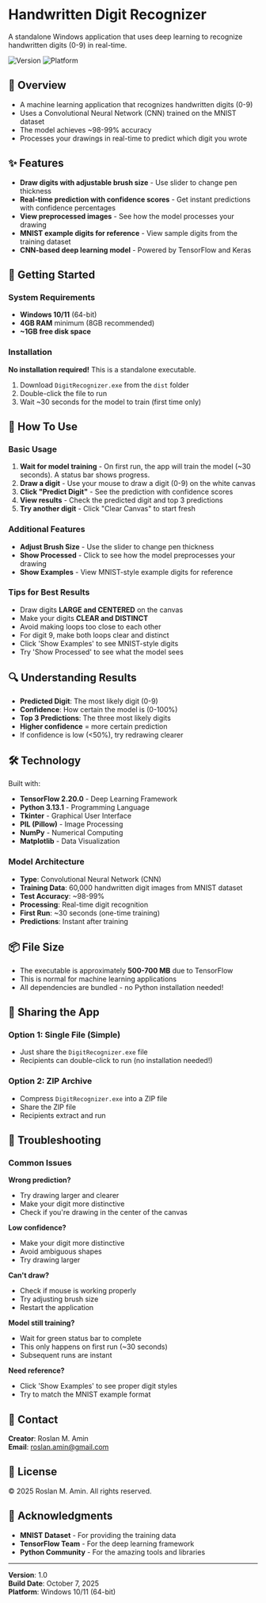 # Handwritten Digit Recognizer

A standalone Windows application that uses deep learning to recognize handwritten digits (0-9) in real-time.

![Version](https://img.shields.io/badge/version-1.0-blue)
![Platform](https://img.shields.io/badge/platform-Windows%2010%2F11-lightgrey)

## 📖 Overview

- A machine learning application that recognizes handwritten digits (0-9)
- Uses a Convolutional Neural Network (CNN) trained on the MNIST dataset
- The model achieves ~98-99% accuracy
- Processes your drawings in real-time to predict which digit you wrote

## ✨ Features

- **Draw digits with adjustable brush size** - Use slider to change pen thickness
- **Real-time prediction with confidence scores** - Get instant predictions with confidence percentages
- **View preprocessed images** - See how the model processes your drawing
- **MNIST example digits for reference** - View sample digits from the training dataset
- **CNN-based deep learning model** - Powered by TensorFlow and Keras

## 🚀 Getting Started

### System Requirements

- **Windows 10/11** (64-bit)
- **4GB RAM** minimum (8GB recommended)
- **~1GB free disk space**

### Installation

**No installation required!** This is a standalone executable.

1. Download `DigitRecognizer.exe` from the `dist` folder
2. Double-click the file to run
3. Wait ~30 seconds for the model to train (first time only)

## 📝 How To Use

### Basic Usage

1. **Wait for model training** - On first run, the app will train the model (~30 seconds). A status bar shows progress.
2. **Draw a digit** - Use your mouse to draw a digit (0-9) on the white canvas
3. **Click "Predict Digit"** - See the prediction with confidence scores
4. **View results** - Check the predicted digit and top 3 predictions
5. **Try another digit** - Click "Clear Canvas" to start fresh

### Additional Features

- **Adjust Brush Size** - Use the slider to change pen thickness
- **Show Processed** - Click to see how the model preprocesses your drawing
- **Show Examples** - View MNIST-style example digits for reference

### Tips for Best Results

- Draw digits **LARGE and CENTERED** on the canvas
- Make your digits **CLEAR and DISTINCT**
- Avoid making loops too close to each other
- For digit 9, make both loops clear and distinct
- Click 'Show Examples' to see MNIST-style digits
- Try 'Show Processed' to see what the model sees

## 🔍 Understanding Results

- **Predicted Digit**: The most likely digit (0-9)
- **Confidence**: How certain the model is (0-100%)
- **Top 3 Predictions**: The three most likely digits
- **Higher confidence** = more certain prediction
- If confidence is low (<50%), try redrawing clearer

## 🛠️ Technology

Built with:

- **TensorFlow 2.20.0** - Deep Learning Framework
- **Python 3.13.1** - Programming Language
- **Tkinter** - Graphical User Interface
- **PIL (Pillow)** - Image Processing
- **NumPy** - Numerical Computing
- **Matplotlib** - Data Visualization

### Model Architecture

- **Type**: Convolutional Neural Network (CNN)
- **Training Data**: 60,000 handwritten digit images from MNIST dataset
- **Test Accuracy**: ~98-99%
- **Processing**: Real-time digit recognition
- **First Run**: ~30 seconds (one-time training)
- **Predictions**: Instant after training

## 📦 File Size

- The executable is approximately **500-700 MB** due to TensorFlow
- This is normal for machine learning applications
- All dependencies are bundled - no Python installation needed!

## 🤝 Sharing the App

### Option 1: Single File (Simple)

- Just share the `DigitRecognizer.exe` file
- Recipients can double-click to run (no installation needed!)

### Option 2: ZIP Archive

- Compress `DigitRecognizer.exe` into a ZIP file
- Share the ZIP file
- Recipients extract and run

## 🐛 Troubleshooting

### Common Issues

**Wrong prediction?**

- Try drawing larger and clearer
- Make your digit more distinctive
- Check if you're drawing in the center of the canvas

**Low confidence?**

- Make your digit more distinctive
- Avoid ambiguous shapes
- Try drawing larger

**Can't draw?**

- Check if mouse is working properly
- Try adjusting brush size
- Restart the application

**Model still training?**

- Wait for green status bar to complete
- This only happens on first run (~30 seconds)
- Subsequent runs are instant

**Need reference?**

- Click 'Show Examples' to see proper digit styles
- Try to match the MNIST example format

## 📧 Contact

**Creator**: Roslan M. Amin  
**Email**: [roslan.amin@gmail.com](mailto:roslan.amin@gmail.com)

## 📄 License

© 2025 Roslan M. Amin. All rights reserved.

## 🙏 Acknowledgments

- **MNIST Dataset** - For providing the training data
- **TensorFlow Team** - For the deep learning framework
- **Python Community** - For the amazing tools and libraries

---

**Version**: 1.0  
**Build Date**: October 7, 2025  
**Platform**: Windows 10/11 (64-bit)
